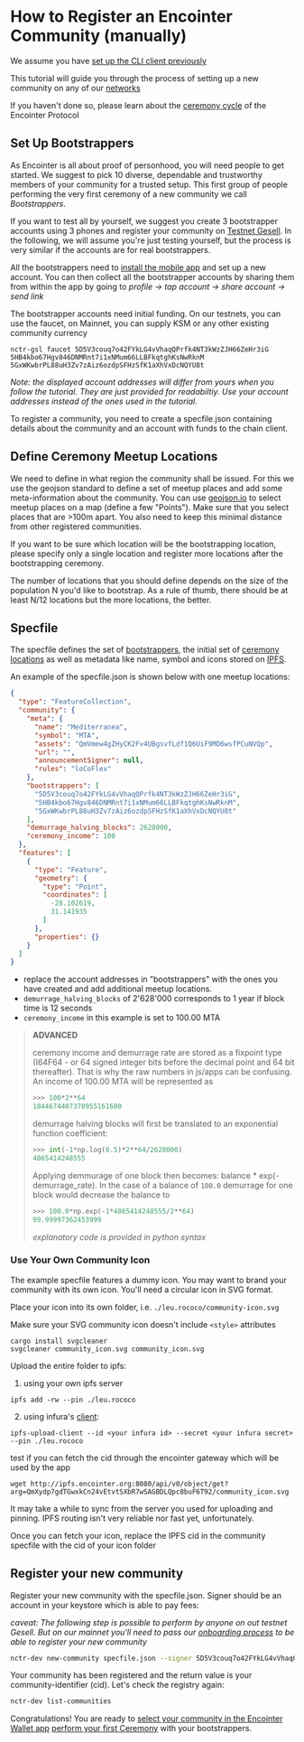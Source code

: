 # How to Register an Encointer Community (manually)

We assume you have [set up the CLI client previously](./tutorials-cli.md)

This tutorial will guide you through the process of setting up a new community on any of our [networks](./deployments.md)

If you haven't done so, please learn about the [ceremony cycle](#TODO) of the Encointer Protocol

## Set Up Bootstrappers

As Encointer is all about proof of personhood, you will need people to get started. We suggest to pick 10 diverse, dependable and trustworthy members of your community for a trusted setup. This first group of people performing the very first ceremony of a new community we call *Bootstrappers*.

If you want to test all by yourself, we suggest you create 3 bootstrapper accounts using 3 phones and register your community on [Testnet Gesell](./testnet-gesell.md). In the following, we will assume you're just testing yourself, but the process is very similar if the accounts are for real bootstrappers. 

All the bootstrappers need to [install the mobile app](https://encointer.org/encointer-app/) and set up a new account. You can then collect all the bootstrapper accounts by sharing them from within the app by going to *profile -> tap account -> share account -> send link*

The bootstrapper accounts need initial funding. On our testnets, you can use the faucet, on Mainnet, you can supply KSM or any other existing community currency

```
nctr-gsl faucet 5D5V3couq7o42FYkLG4vVhaqQPrfk4NT3kWzZJH66ZeHr3iG 5HB4kbo67Hgv846DNMRnt7i1xNMum66LLBFkqtghKsNwRknM 5GxWKwbrPL88uH3Zv7zAiz6ozdpSFHzSfK1aXhVxDcNQYU8t
```

*Note: the displayed account addresses will differ from yours when you follow the tutorial. They are just provided for readabiltiy. Use your account addresses instead of the ones used in the tutorial.*

To register a community, you need to create a specfile.json containing details about the community and an account with funds to the chain client. 

## Define Ceremony Meetup Locations

We need to define in what region the community shall be issued. For this we use the geojson standard to define a set of meetup places and add some meta-information about the community. You can use [geojson.io](https://geojson.io) to select meetup places on a map (define a few "Points"). Make sure that you select places that are >100m apart. You also need to keep this minimal distance from other registered communities. 

If you want to be sure which location will be the bootstrapping location, please specify only a single location and register more locations after the bootstrapping ceremony.

The number of locations that you should define depends on the size of the population N you'd like to bootstrap. As a rule of thumb, there should be at least N/12 locations but the more locations, the better. 

## Specfile

The specfile defines the set of [bootstrappers](#set-up-bootstrappers), the initial set of [ceremony locations](#define-meetup-locations) as well as metadata like name, symbol and icons stored on [IPFS](https://ipfs.io).

An example of the specfile.json is shown below with one meetup locations:  
```json
{
  "type": "FeatureCollection",
  "community": {
    "meta": {
      "name": "Mediterranea",
      "symbol": "MTA",
      "assets": "QmVmew4gZHyCK2Fv4UBgsvfLdf1Q6UiF9MD6wsfPCuNVQp",
      "url": "",
      "announcementSigner": null,
      "rules": "loCoFlex"
    },
    "bootstrappers": [
      "5D5V3couq7o42FYkLG4vVhaqQPrfk4NT3kWzZJH66ZeHr3iG",
      "5HB4kbo67Hgv846DNMRnt7i1xNMum66LLBFkqtghKsNwRknM",
      "5GxWKwbrPL88uH3Zv7zAiz6ozdpSFHzSfK1aXhVxDcNQYU8t"
    ],
    "demurrage_halving_blocks": 2628000,
    "ceremony_income": 100
  },
  "features": [
    {
      "type": "Feature",
      "geometry": {
        "type": "Point",
        "coordinates": [
          -28.102619,
          31.141935
        ]
      },
      "properties": {}
    }
  ]
}
```

* replace the account addresses in "bootstrappers" with the ones you have created and add additional meetup locations.
* `demurrage_halving_blocks` of 2'628'000 corresponds to 1 year if block time is 12 seconds
* `ceremony_income` in this example is set to 100.00 MTA

> **ADVANCED**
>
> ceremony income and demurrage rate are stored as a fixpoint type (I64F64 - or 64 signed integer bits before the decimal point and 64 bit thereafter). That is why the raw numbers in js/apps can be confusing. An income of 100.00 MTA will be represented as
> ```python
> >>> 100*2**64
> 1844674407370955161600
> ```
>
> demurrage halving blocks will first be translated to an exponential function coefficient:
> ```python
> >>> int(-1*np.log(0.5)*2**64/2628000)
> 4865414248555
> ```
> Applying demmurage of one block then becomes: balance * exp(-demurrage_rate). In the case of a balance of `100.0` demurrage for one block would decrease the balance to
> ```python
> >>> 100.0*np.exp(-1*4865414248555/2**64)
> 99.99997362453999
> ```
>
> *explanatory code is provided in python syntax*

### Use Your Own Community Icon

The example specfile features a dummy icon. You may want to brand your community with its own icon. You'll need a circular icon in SVG format.

Place your icon into its own folder, i.e. `./leu.rococo/community-icon.svg`

Make sure your SVG community icon doesn't include `<style>` attributes
```
cargo install svgcleaner
svgcleaner community_icon.svg community_icon.svg
```

Upload the entire folder to ipfs:

1. using your own ipfs server
  ```
  ipfs add -rw --pin ./leu.rococo
  ```

2. using infura's [client](https://github.com/INFURA/ipfs-upload-client):
  ```
  ipfs-upload-client --id <your infura id> --secret <your infura secret> --pin ./leu.rococo 
  ```


test if you can fetch the cid through the encointer gateway which will be used by the app

```
wget http://ipfs.encointer.org:8080/api/v0/object/get?arg=QmXydp7gdTGwxkCn24vEtvtSXbR7wSAGBDLQpc8buF6T92/community_icon.svg
```

It may take a while to sync from the server you used for uploading and pinning. IPFS routing isn't very reliable nor fast yet, unfortunately.

Once you can fetch your icon, replace the IPFS cid in the community specfile with the cid of your icon folder

## Register your new community

Register your new community with the specfile.json. Signer should be an account in your keystore which is able to pay fees:

*caveat: The following step is possible to perform by anyone on out testnet Gesell. 
But on our mainnet you'll need to pass our [onboarding process](https://trello.com/b/1Yhln6NT/encointer-community-leader-applications) to be able to register your new community*

```bash
nctr-dev new-community specfile.json --signer 5D5V3couq7o42FYkLG4vVhaqQPrfk4NT3kWzZJH66ZeHr3iG
```

Your community has been registered and the return value is your community-identifier (cid). Let's check the registry again:

```bash
nctr-dev list-communities
```

Congratulations! You are ready to [select your community in the Encointer Wallet app](./app-select-community.md) [perform your first Ceremony](./app-meetup.md) with your bootstrappers.
